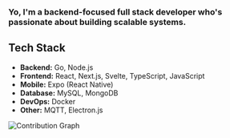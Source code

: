 ### Yo, I'm a backend-focused full stack developer who's passionate about building scalable systems.

## Tech Stack
- **Backend:** Go, Node.js
- **Frontend:** React, Next.js, Svelte, TypeScript, JavaScript
- **Mobile:** Expo (React Native)
- **Database:** MySQL, MongoDB
- **DevOps:** Docker
- **Other:** MQTT, Electron.js

![Contribution Graph](https://github-readme-activity-graph.vercel.app/graph?username=bugrayaktiyol&bg_color=1e1e1e&color=D9B23A&line=D9B23A&point=D9B23A&area=true&area_color=f2c94c&hide_border=true)
